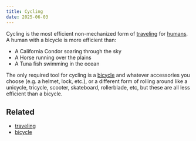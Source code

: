 ```yaml
---
title: Cycling
date: 2025-06-03
---
```

Cycling is the most efficient non-mechanized form of [traveling](/traveling) for [humans](/humans). A human with a bicycle is more efficient than:
- A California Condor soaring through the sky
- A Horse running over the plains
- A Tuna fish swimming in the ocean

The only required tool for cycling is a [bicycle](/bicycle) and whatever accessories you choose (e.g. a helmet, lock, etc.), or a different form of rolling around like a unicycle, tricycle, scooter, skateboard, rollerblade, etc, but these are all less efficient than a bicycle.

## Related
- [traveling](/traveling)
- [bicycle](/bicycle)
